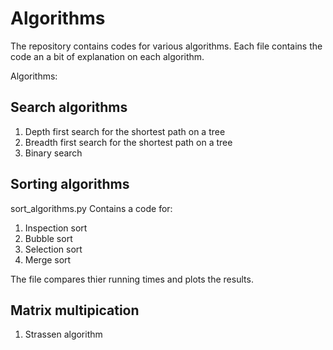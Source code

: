 # Algorithms
The repository contains codes for various algorithms. Each file contains the code an a bit of explanation on each algorithm.

Algorithms:

## Search algorithms ##

1. Depth first search for the shortest path on a tree
2. Breadth first search for the shortest path on a tree
3. Binary search

## Sorting algorithms ##

sort_algorithms.py Contains a code for:
1. Inspection sort
2. Bubble sort
3. Selection sort
4. Merge sort

The file compares thier running times and plots the results.

## Matrix multipication ##
1. Strassen algorithm

